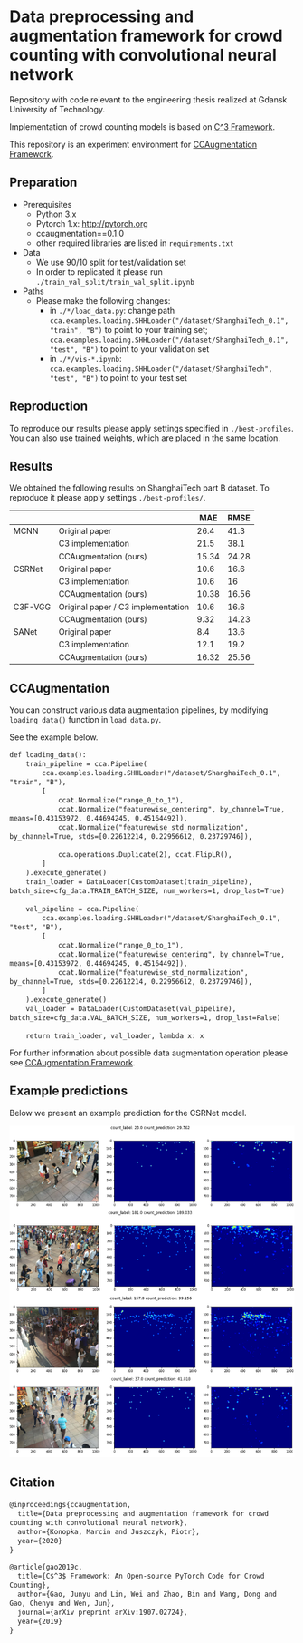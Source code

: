 # Data preprocessing and augmentation framework for crowd counting with convolutional neural network

Repository with code relevant to the engineering thesis realized at Gdansk University of Technology.

Implementation of crowd counting models is based on [C^3 Framework](https://github.com/gjy3035/C-3-Framework).

This repository is an experiment environment for [CCAugmentation Framework](https://github.com/pijuszczyk/CCAugmentation).

## Preparation
- Prerequisites
  - Python 3.x
  - Pytorch 1.x: http://pytorch.org
  - ccaugmentation==0.1.0
  - other required libraries are listed in ```requirements.txt```
- Data
  - We use 90/10 split for test/validation set
  - In order to replicated it please run `./train_val_split/train_val_split.ipynb`
- Paths
  - Please make the following changes:
    - in `./*/load_data.py`: change path `cca.examples.loading.SHHLoader("/dataset/ShanghaiTech_0.1", "train", "B")` to point to your training set; `cca.examples.loading.SHHLoader("/dataset/ShanghaiTech_0.1", "test", "B")` to point to your validation set
    - in `./*/vis-*.ipynb`: `cca.examples.loading.SHHLoader("/dataset/ShanghaiTech", "test", "B")` to point to your test set

## Reproduction
 
To reproduce our results please apply settings specified in `./best-profiles`. You can also use trained weights, which are placed in the same location.

## Results

We obtained the following results on ShanghaiTech part B dataset. To reproduce it please apply settings `./best-profiles/`.

|         |                                    | MAE   | RMSE  |
|---------|------------------------------------|-------|-------|
|   MCNN  | Original paper                     |  26.4 |  41.3 |
|         | C3 implementation                  |  21.5 |  38.1 |
|         | CCAugmentation (ours)              | 15.34 | 24.28 |
|  CSRNet | Original paper                     |  10.6 |  16.6 |
|         | C3 implementation                  |  10.6 |    16 |
|         | CCAugmentation (ours)              | 10.38 | 16.56 |
| C3F-VGG | Original paper / C3 implementation |  10.6 |  16.6 |
|         | CCAugmentation (ours)              |  9.32 | 14.23 |
|  SANet  | Original paper                     |   8.4 |  13.6 |
|         | C3 implementation                  |  12.1 |  19.2 |
|         | CCAugmentation (ours)              | 16.32 | 25.56 |

## CCAugmentation

You can construct various data augmentation pipelines, by modifying ```loading_data()``` function in ```load_data.py```.

See the example below.

```
def loading_data():
    train_pipeline = cca.Pipeline(
        cca.examples.loading.SHHLoader("/dataset/ShanghaiTech_0.1", "train", "B"),
        [
            ccat.Normalize("range_0_to_1"),
            ccat.Normalize("featurewise_centering", by_channel=True, means=[0.43153972, 0.44694245, 0.45164492]),
            ccat.Normalize("featurewise_std_normalization", by_channel=True, stds=[0.22612214, 0.22956612, 0.23729746]),
            
            cca.operations.Duplicate(2), ccat.FlipLR(),   
        ]
    ).execute_generate()
    train_loader = DataLoader(CustomDataset(train_pipeline), batch_size=cfg_data.TRAIN_BATCH_SIZE, num_workers=1, drop_last=True)

    val_pipeline = cca.Pipeline(
        cca.examples.loading.SHHLoader("/dataset/ShanghaiTech_0.1", "test", "B"),
        [
            ccat.Normalize("range_0_to_1"),
            ccat.Normalize("featurewise_centering", by_channel=True, means=[0.43153972, 0.44694245, 0.45164492]),
            ccat.Normalize("featurewise_std_normalization", by_channel=True, stds=[0.22612214, 0.22956612, 0.23729746]),
        ]
    ).execute_generate()
    val_loader = DataLoader(CustomDataset(val_pipeline), batch_size=cfg_data.VAL_BATCH_SIZE, num_workers=1, drop_last=False)
    
    return train_loader, val_loader, lambda x: x
```

For further information about possible data augmentation operation please see [CCAugmentation Framework](https://github.com/pijuszczyk/CCAugmentation).

## Example predictions

Below we present an example prediction for the CSRNet model.

![img](./img/mcnn_output_15.62_23.93.png)

## Citation

```
@inproceedings{ccaugmentation,
  title={Data preprocessing and augmentation framework for crowd counting with convolutional neural network},
  author={Konopka, Marcin and Juszczyk, Piotr},
  year={2020}
}
```
```
@article{gao2019c,
  title={C$^3$ Framework: An Open-source PyTorch Code for Crowd Counting},
  author={Gao, Junyu and Lin, Wei and Zhao, Bin and Wang, Dong and Gao, Chenyu and Wen, Jun},
  journal={arXiv preprint arXiv:1907.02724},
  year={2019}
}
```
